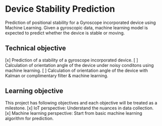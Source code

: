 # Device Stability Prediction
Prediction of positional stability for a Gyroscope incorporated device using Machine Learning. Given a gyroscopic data, machine learning model is expected to predict whether the device is stable or moving.

## Technical objective
[x] Prediction of a stability of a gyroscope incorporated device.
[ ] Calculation of orientation angle of the device under noisy conditons using machine learning.
[ ] Calculation of orientation angle of the device with Kalman or complimentary filter & machine learning.

## Learning objective
This project has following objectives and each objective will be treated as a milestone.
[x] IoT perspective: Understand the nuances in data collection.
[x] Machine learning perspective: Start from basic machine learning algorithm for prediction.
